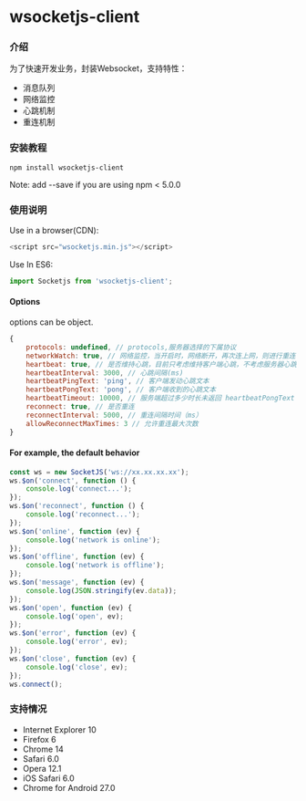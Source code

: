 # wsocketjs-client

### 介绍

为了快速开发业务，封装Websocket，支持特性：

- 消息队列
- 网络监控
- 心跳机制
- 重连机制

### 安装教程

```nodejs
npm install wsocketjs-client
```

Note: add --save if you are using npm < 5.0.0

### 使用说明

Use in a browser(CDN):

```javascript
<script src="wsocketjs.min.js"></script>
```

Use In ES6:

```javascript
import Socketjs from 'wsocketjs-client';
```

#### Options

options can be object.

```javascript
{
    protocols: undefined, // protocols,服务器选择的下属协议
    networkWatch: true, // 网络监控，当开启时，网络断开，再次连上网，则进行重连
    heartbeat: true, // 是否维持心跳，目前只考虑维持客户端心跳，不考虑服务器心跳，如果考虑，则需要服务端收到客户端报文后，返回一段报文给客户端
    heartbeatInterval: 3000, // 心跳间隔(ms)
    heartbeatPingText: 'ping', // 客户端发动心跳文本
    heartbeatPongText: 'pong', // 客户端收到的心跳文本
    heartbeatTimeout: 10000, // 服务端超过多少时长未返回 heartbeatPongText ，则断定为断开连接，进行重连
    reconnect: true, // 是否重连
    reconnectInterval: 5000, // 重连间隔时间（ms）
    allowReconnectMaxTimes: 3 // 允许重连最大次数
}
```

#### For example, the default behavior

```javascript
const ws = new SocketJS('ws://xx.xx.xx.xx');
ws.$on('connect', function () {
    console.log('connect...');
});
ws.$on('reconnect', function () {
    console.log('reconnect...');
});
ws.$on('online', function (ev) {
    console.log('network is online');
});
ws.$on('offline', function (ev) {
    console.log('network is offline');
});
ws.$on('message', function (ev) {
    console.log(JSON.stringify(ev.data));
});
ws.$on('open', function (ev) {
    console.log('open', ev);
});
ws.$on('error', function (ev) {
    console.log('error', ev);
});
ws.$on('close', function (ev) {
    console.log('close', ev);
});
ws.connect();
```

### 支持情况

- Internet Explorer 10
- Firefox 6
- Chrome 14
- Safari 6.0
- Opera 12.1
- iOS Safari 6.0
- Chrome for Android 27.0
